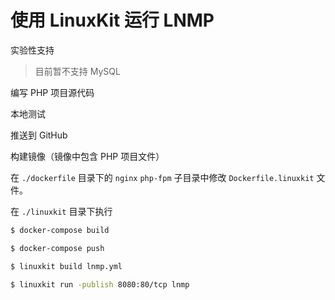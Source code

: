 # 使用 LinuxKit 运行 LNMP

实验性支持

>目前暂不支持 MySQL

编写 PHP 项目源代码

本地测试

推送到 GitHub

构建镜像（镜像中包含 PHP 项目文件）

在 `./dockerfile` 目录下的 `nginx` `php-fpm` 子目录中修改 `Dockerfile.linuxkit` 文件。

在 `./linuxkit` 目录下执行

```bash
$ docker-compose build

$ docker-compose push

$ linuxkit build lnmp.yml

$ linuxkit run -publish 8080:80/tcp lnmp
```
